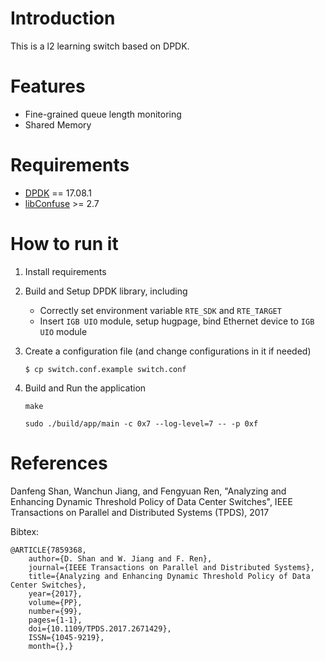 # Introduction
This is a l2 learning switch based on DPDK.

# Features
* Fine-grained queue length monitoring
* Shared Memory

# Requirements
* [DPDK](http://dpdk.org/) == 17.08.1
* [libConfuse](https://github.com/martinh/libconfuse) >= 2.7

# How to run it
1. Install requirements
1. Build and Setup DPDK library, including
    * Correctly set environment variable `RTE_SDK` and `RTE_TARGET`
    * Insert `IGB UIO` module, setup hugpage, bind Ethernet device to `IGB UIO` module

1. Create a configuration file (and change configurations in it if needed)

    ``$ cp switch.conf.example switch.conf``

1. Build and Run the application

    ``make``

    ``sudo ./build/app/main -c 0x7 --log-level=7 -- -p 0xf``

# References

Danfeng Shan, Wanchun Jiang, and Fengyuan Ren, "Analyzing and Enhancing Dynamic Threshold Policy of Data Center Switches", IEEE Transactions on Parallel and Distributed Systems (TPDS), 2017

Bibtex:

    @ARTICLE{7859368,
        author={D. Shan and W. Jiang and F. Ren},
        journal={IEEE Transactions on Parallel and Distributed Systems},
        title={Analyzing and Enhancing Dynamic Threshold Policy of Data Center Switches},
        year={2017},
        volume={PP},
        number={99},
        pages={1-1},
        doi={10.1109/TPDS.2017.2671429},
        ISSN={1045-9219},
        month={},}
